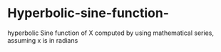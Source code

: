 # Hyperbolic-sine-function-
hyperbolic Sine function of X computed by using mathematical series, assuming x is in radians
